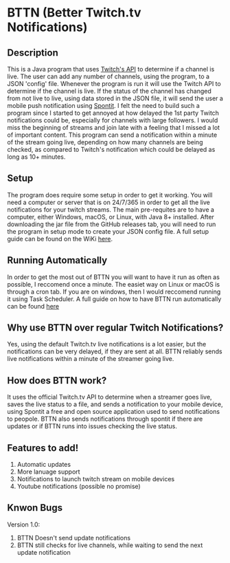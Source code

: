 # BTTN (Better Twitch.tv Notifications)
## Description
This is a Java program that uses [Twitch's API](https://dev.twitch.tv/docs/api/) to determine if a channel is live. The user can add any number of channels, using the program, to a JSON 'config' file. Whenever the program is run it will use the Twitch API to determine if the channel is live. If the status of the channel has changed from not live to live, using data stored in the JSON file, it will send the user a mobile push notification using [Spontit](https://spontit.com). I felt the need to build such a program since I started to get annoyed at how delayed the 1st party Twitch notifications could be, especially for channels with large followers. I would miss the beginning of streams and join late with a feeling that I missed a lot of important content. This program can send a notification within a minute of the stream going live, depending on how many channels are being checked, as compared to Twitch's notification which could be delayed as long as 10+ minutes.

## Setup
The program does require some setup in order to get it working. You will need a computer or server that is on 24/7/365 in order to get all the live notifications for your twitch streams. The main pre-requites are to have a computer, either Windows, macOS, or Linux, with Java 8+ installed. After downloading the jar file from the GitHub releases tab, you will need to run the program in setup mode to create your JSON config file. A full setup guide can be found on the WiKi [here](https://github.com/jnstockley/BTTN/wiki/Getting-Started!).

## Running Automatically
In order to get the most out of BTTN you will want to have it run as often as possible, I reccomend once a minute. The easiet way on Linux or macOS is through a cron tab. If you are on windows, then I would reccomend running it using Task Scheduler. A full guide on how to have BTTN run automatically can be found [here](https://github.com/jnstockley/BTTN/wiki/Running-BTTN-Automatically!)

## Why use BTTN over regular Twitch Notifications?
Yes, using the default Twitch.tv live notifications is a lot easier, but the notifications can be very delayed, if they are sent at all. BTTN reliably sends live notifications within a minute of the streamer going live.

## How does BTTN work?
It uses the official Twitch.tv API to determine when a streamer goes live, saves the live status to a file, and sends a notification to your mobile device, using Spontit a free and open source application used to send notifications to peopole. BTTN also sends notifications through spontit if there are updates or if BTTN runs into issues checking the live status.

## Features to add!
1. Automatic updates
2. More lanuage support
3. Notifications to launch twitch stream on mobile devices
4. Youtube notifications (possible no promise)

## Knwon Bugs
Version 1.0:
1. BTTN Doesn't send update notifications
2. BTTN still checks for live channels, while waiting to send the next update notification
